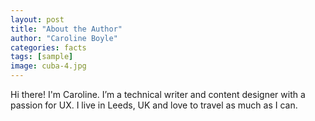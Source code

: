 ```yaml
---
layout: post
title: "About the Author"
author: "Caroline Boyle"
categories: facts
tags: [sample]
image: cuba-4.jpg
---
```


Hi there! I'm Caroline. I’m a technical writer and content designer with a passion for UX. I live in Leeds, UK and love to travel as much as I can. 
